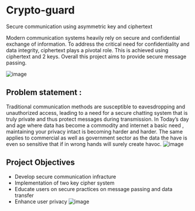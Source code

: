 # Crypto-guard
Secure communication using asymmetric key and ciphertext


Modern communication systems heavily rely on secure and confidential exchange of information. To address the critical need for confidentiality and data integrity, ciphertext plays a pivotal role. 
This is achieved using ciphertext and 2 keys.
Overall this project aims to provide secure message passing. 
 
![image](https://github.com/mathblender17/Crypto-guard/assets/114827353/57676f4a-d325-4643-b736-4f86303ee782)


## Problem statement :

Traditional communication methods are susceptible to eavesdropping and unauthorized access, leading to a need for a secure chatting system that is truly private and thus protect messages during transmission.
In Today’s day and age where data has become a commodity and internet a basic need , maintaining your privacy intact is becoming harder and harder. The same applies to commercial as well as government sector as the data the have is even so sensitive that if in wrong hands will surely create havoc.
![image](https://github.com/mathblender17/Crypto-guard/assets/114827353/12582555-0293-4daa-8782-8e3b647524ca)

## Project Objectives

* Develop secure communication infracture
* Implementation of two key cipher system
* Educate users on secure practices on message passing and data transfer
* Enhance user privacy
![image](https://github.com/mathblender17/Crypto-guard/assets/114827353/285cd496-f22e-4882-89ad-67292237313b)
